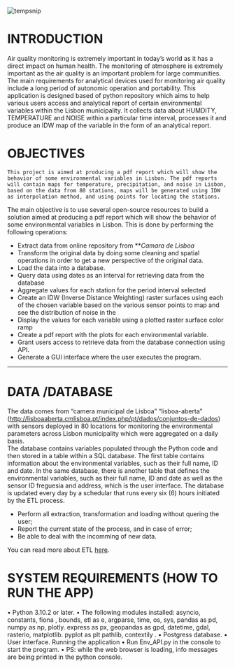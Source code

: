 ![tempsnip](https://user-images.githubusercontent.com/99036519/154965295-c1aac7d9-bcbe-4c07-af10-b0ff46810e8c.png)

# INTRODUCTION
Air quality monitoring is extremely important in today’s world as it has a direct impact on human health. The monitoring of atmosphere is extremely important as the air quality is an important problem for large communities. The main requirements for analytical devices used for monitoring air quality include a long period of autonomic operation and portability.
           This application is designed based of python repository which aims to help various users access and analytical report of certain environmental variables within the Lisbon municipality. It collects data about HUMDITY, TEMPERATURE and NOISE within a particular time interval, processes it and produce an IDW map of the variable in the form of an analytical report.



# OBJECTIVES

    This project is aimed at producing a pdf report which will show the behavior of some environmental variables in Lisbon. The pdf reports will contain maps for temperature, precipitation, and noise in Lisbon, based on the data from 80 stations, maps will be generated using IDW as interpolation method, and using points for locating the stations.
The main objective is to use several open-source resources to build a solution aimed at producing a pdf report which will show the behavior of some environmental variables in Lisbon. This is done by performing the following operations:
* Extract data from online repository from ***Camara de Lisboa*
* Transform the original data by doing some cleaning and spatial operations in order to get a new perspective of the original data.
* Load the data into a database.
* Query data using dates as an interval for retrieving data from the database
* Aggregate values for each station for the period interval selected
* Create an IDW (Inverse Distance Weighting) raster surfaces using each of the chosen variable based on the various sensor points to map and see the distribution of noise in the
* Display the values for each variable using a plotted raster surface color ramp
* Create a pdf report with the plots for each environmental variable.
* Grant users access to retrieve data from the database connection using API.
* Generate a GUI interface where the user executes the program.

___________________________________________________________________________________________
# DATA /DATABASE  
The data comes from “camera municipal de Lisboa” “lisboa-aberta” (http://lisboaaberta.cmlisboa.pt/index.php/pt/dados/conjuntos-de-dados) with sensors deployed in 80 locations for monitoring the environmental parameters across Lisbon municipality which were aggregated on a daily basis.  
The database contains variables populated through the Python code and then stored in a table within a SQL database. The first table contains information about the environmental variables, such as their full name, ID and date. In the same database, there is another table that defines the environmental variables, such as their full name, ID and date as well as the sensor ID freguesia and address, which is the user interface. The database is updated every day by a schedular that runs every six (6) hours initiated by the ETL process.

* Perform all extraction, transformation and loading without quering the user; 
* Report the current state of the process, and in case of error;
* Be able to deal with the incomming of new data.

You can read more about ETL [here](https://en.wikipedia.org/wiki/Extract,_transform,_load).

# SYSTEM REQUIREMENTS (HOW TO RUN THE APP)
•	Python 3.10.2 or later.
•	The following modules installed:  asyncio, constants, fiona , bounds, etl as e,  argparse, time, os, sys, pandas as pd, numpy as np, plotly. express as px,  geopandas as gpd, datetime, gdal,  rasterio, matplotlib. pyplot as plt pathlib, contextily .
•	Postgress database.
•	User interface.
Running the application
•	Run Env_API.py in the console to start the program.
•	PS: while the web browser is loading, info messages are being printed in the python console.
